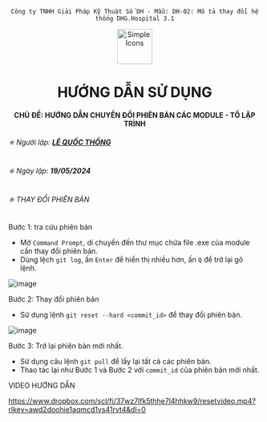 <div align="center">

`Công ty TNHH Giải Pháp Kỹ Thuật Số DH - Mẫu: DH-02: Mô tả thay đổi hệ thống DHG.Hospital 3.1`

</div>

<div align="center">
  <img src="https://raw.githubusercontent.com/dh-hos/dhg.hospitalprinter/main/Deploy_Tools/Logo.ico" alt="Simple Icons" width=70>
  <h1>HƯỚNG DẪN SỬ DỤNG</h1>  
</div>
<div align="center">

#### CHỦ ĐỀ: HƯỚNG DẪN CHUYỂN ĐỔI PHIÊN BẢN CÁC MODULE - TỔ LẬP TRÌNH

</div>

###### :eight_spoked_asterisk: Người lập: [**LÊ QUỐC THỐNG**](https://github.com/lequocthong29)

###### :eight_spoked_asterisk: Ngày lập: **19/05/2024**

###### :eight_spoked_asterisk: THAY ĐỔI PHIÊN BẢN
Bước 1: tra cứu phiên bản
- Mở `Command Prompt`, di chuyển đến thư mục chứa file .exe của module cần thay đổi phiên bản.
- Dùng lệch `git log`, ấn `Enter` để hiển thị nhiều hơn, ấn `Q` để trở lại gõ lệnh.

![image](https://i.imgur.com/Uh7iZhn.png)

Bước 2: Thay đổi phiên bản
- Sử dụng lệnh `git reset --hard <commit_id>` để thay đổi phiên bản.
  
![image](https://i.imgur.com/HloApgU.png)

Bước 3: Trở lại phiên bản mới nhất.
- Sử dụng câu lệnh `git pull` để lấy lại tất cả các phiên bản.
- Thao tác lại như Bước 1 và Bước 2 với `commit_id` của phiên bản mới nhất.

VIDEO HƯỚNG DẪN

https://www.dropbox.com/scl/fi/37wz7lfk5thhe7l4hhkw9/resetvideo.mp4?rlkey=awd2doohie1aqmcd1vs41rvt4&dl=0





   









